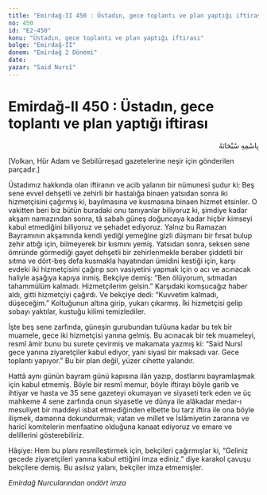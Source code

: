 ```yaml
---
title: "Emirdağ-II 450 : Üstadın, gece toplantı ve plan yaptığı iftirası"
no: 450
id: "E2-450"
konu: "Üstadın, gece toplantı ve plan yaptığı iftirası"
bolge: "Emirdağ-II"
donem: "Emirdağ 2 Dönemi"
date: 
yazar: "Said Nursî"
---
```


# Emirdağ-II 450 : Üstadın, gece toplantı ve plan yaptığı iftirası

<p class="arabic" dir="rtl" title="Meal: “Her türlü noksan sıfatlardan yüce olan Allah’ın adıyla.”">بِاسْمِهِ سُبْحَانَهُ</p>

<p class="takdim">[Volkan, Hür Adam ve Sebilürreşad gazetelerine neşir için gönderilen parçadır.]</p>

Üstadımız hakkında olan iftiranın ve acib yalanın bir nümunesi şudur ki: Beş sene evvel dehşetli ve zehirli bir hastalığa binaen yatsıdan sonra iki hizmetçisini çağırmış ki, bayılmasına ve kusmasına binaen hizmet etsinler. O vakitten beri biz bütün buradaki onu tanıyanlar biliyoruz ki, şimdiye kadar akşam namazından sonra, tâ sabah güneş doğuncaya kadar hiçbir kimseyi kabul etmediğini biliyoruz ve şehadet ediyoruz. Yalnız bu Ramazan Bayramının akşamında kendi yediği yemeğine gizli düşmanı bir fırsat bulup zehir attığı için, bilmeyerek bir kısmını yemiş. Yatsıdan sonra, seksen sene ömründe görmediği gayet dehşetli bir zehirlenmekle beraber şiddetli bir sıtma ve dört-beş defa kusmakla hayatından ümidini kestiği için, karşı evdeki iki hizmetçisini çağırıp son vasiyetini yapmak için o acı ve acınacak haliyle aşağıya kapıya inmiş. Bekçiye demiş: “Ben ölüyorum, sıtmadan tahammülüm kalmadı. Hizmetçilerim gelsin.” Karşıdaki komşucağız haber aldı, gitti hizmetçiyi çağırdı. Ve bekçiye dedi: “Kuvvetim kalmadı, düşeceğim.” Koltuğunun altına girip, yukarı çıkarmış. İki hizmetçisi gelip sobayı yaktılar, kustuğu kilimi temizlediler.

İşte beş sene zarfında, güneşin gurubundan tulûuna kadar bu tek bir muamele, gece iki hizmetçisi yanına gelmiş. Bu acınacak bir tek muameleyi, resmî âmir bunu bu surete çevirmiş ve makamata yazmış ki: “Said Nursî gece yanına ziyaretçiler kabul ediyor, yani siyasî bir maksadı var. Gece toplantı yapıyor.” Bu bir plan değil, yüzer cihette yalandır.

Hattâ aynı günün bayram günü kapısına ilân yazıp, dostlarını bayramlaşmak için kabul etmemiş. Böyle bir resmî memur, böyle iftirayı böyle garib ve ihtiyar ve hasta ve 35 sene gazeteyi okumayan ve siyaseti terk eden ve üç mahkeme 4 sene zarfında onun siyasetle ve dünya ile alâkadar medar-ı mesuliyet bir maddeyi isbat etmediğinden elbette bu tarz iftira ile ona böyle ilişmek, damarına dokundurmak; vatan ve millet ve İslâmiyetin zararına ve haricî komitelerin menfaatine olduğuna kanaat ediyoruz ve emare ve delillerini gösterebiliriz.

Hâşiye: Hem bu planı resmîleştirmek için, bekçileri çağırmışlar ki, “Geliniz gecede ziyaretçileri yanına kabul ettiğini imza ediniz.” diye karakol çavuşu bekçilere demiş. Bu asılsız yalanı, bekçiler imza etmemişler.

*Emirdağ Nurcularından ondört imza*
